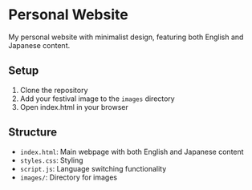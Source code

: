 # Personal Website

My personal website with minimalist design, featuring both English and Japanese content.

## Setup
1. Clone the repository
2. Add your festival image to the `images` directory
3. Open index.html in your browser

## Structure
- `index.html`: Main webpage with both English and Japanese content
- `styles.css`: Styling
- `script.js`: Language switching functionality
- `images/`: Directory for images